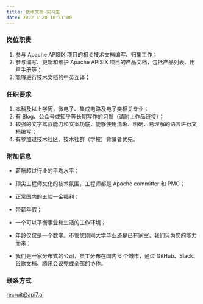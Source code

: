 ```yaml
---
title: 技术文档-实习生
date: 2022-1-20 10:51:00
---
```


### 岗位职责

1. 参与 Apache APISIX 项目的相关技术文档编写、归集工作；
2. 参与编写、更新和维护 Apache APISIX 项目的产品文档，包括产品列表、用户手册等；
3. 能够进行技术文档的中英互译；

### 任职要求

1. 本科及以上学历，微电子、集成电路及电子类相关专业；
2. 有 Blog、公众号或知乎等长期写作的习惯（请附上作品链接）；
3. 较强的文字驾驭能力和文案功底，能够使用清晰、明确、易理解的语言进行文档编写；
4. 有参加过技术社区、技术社群（学校）背景者优先。

### 附加信息

- 薪酬超过行业的平均水平；

- 顶尖工程师文化的技术氛围，工程师都是 Apache committer 和 PMC；

- 正常国内的五险一金福利；

- 带薪年假；

- 一个可以平衡事业和生活的工作环境；

- 年龄仅仅是一个数字。不管您刚刚大学毕业还是已有家室，我们只为您的能力而来；

- 我们是一家分布式的公司，员工分布在国内 6 个城市，通过 GitHub、Slack、谷歌文档、腾讯会议完成全部的协作。

### 联系方式

[recruit@api7.ai](mailto:recruit@api7.ai)
